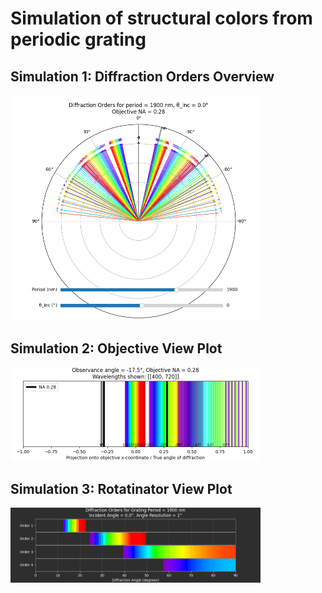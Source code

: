 # Simulation of structural colors from periodic grating 

## Simulation 1: Diffraction Orders Overview
<img src="images/diff_order_overview.png" alt="Example Image 1" width="400"/>

## Simulation 2: Objective View Plot
<img src="images/obj_overview.png" alt="Example Image 2" width="400"/>

## Simulation 3: Rotatinator View Plot
<img src="images/rotatinator_view.png" alt="Example Image 3" width="400"/>

